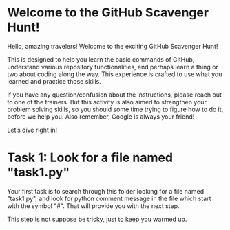 # Welcome to the GitHub Scavenger Hunt!

Hello, amazing travelers! Welcome to the exciting GitHub Scavenger Hunt! 

This is designed to help you learn the basic commands of GitHub, understand various repository functionalities, and perhaps learn a thing or two about coding along the way. This experience is crafted to use what you learned and practice those skills. 

If you have any question/confusion about the instructions, please reach out to one of the trainers. But this activity is also aimed to strengthen your problem solving skills, so you should some time trying to figure how to do it, before we help you. Also remember, Google is always your friend!

Let’s dive right in!

# Task 1: Look for a file named "task1.py"

Your first task is to search through this folder looking for a file named "task1.py", and look for python comment message 
in the file which start with the symbol "#". That will provide you with the next step.

This step is not suppose be tricky, just to keep you warmed up.
